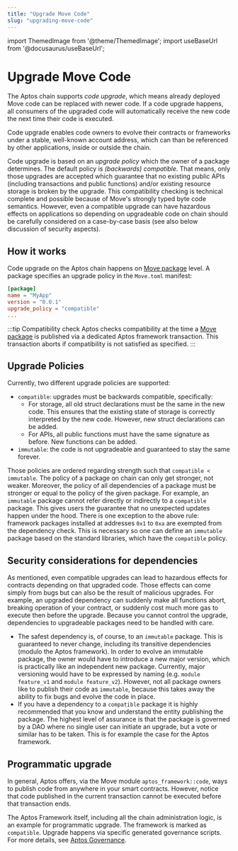 ```yaml
---
title: "Upgrade Move Code"
slug: "upgrading-move-code"
---
```


import ThemedImage from '@theme/ThemedImage';
import useBaseUrl from '@docusaurus/useBaseUrl';

# Upgrade Move Code

The Aptos chain supports _code upgrade_, which means already deployed Move
code can be replaced with newer code. If a code upgrade happens, all 
consumers of the upgraded code will automatically receive the new code the
next time their code is executed. 

Code upgrade enables code owners to evolve their contracts or frameworks under
a stable, well-known account address, which can than be referenced by other
applications, inside or outside the chain.

Code upgrade is based on an _upgrade policy_ which the owner of a package
determines. The default policy is _(backwards) compatible_. That means, only
those upgrades are accepted which guarantee that no existing public APIs 
(including transactions and public functions) 
and/or existing resource storage is broken by the upgrade. This compatibility
checking is technical complete and possible because of Move's strongly typed 
byte code semantics. However, even a compatible upgrade can have 
hazardous effects on applications so depending on upgradeable code on chain 
should be carefully considered on a case-by-case basis (see also below
discussion of security aspects).

## How it works

Code upgrade on the Aptos chain happens on [Move package](https://move-language.github.io/move/packages.html) 
level. A package specifies an upgrade policy in the `Move.toml`
manifest:

```toml
[package]
name = "MyApp"
version = "0.0.1"
upgrade_policy = "compatible"
...
```
:::tip Compatibility check
Aptos checks compatibility at the time a [Move package](https://move-language.github.io/move/packages.html) is published via a dedicated Aptos framework transaction. This transaction aborts if compatibility is not satisfied as specified.
:::

## Upgrade Policies

Currently, two different upgrade policies are supported:

- `compatible`: upgrades must be backwards compatible, specifically:
  - For storage, all old struct declarations must be the same in
    the new code. This ensures that the existing state of storage is 
    correctly interpreted by the new code. However, new struct declarations 
    can be added.
  - For APIs, all public functions must have the same signature as 
    before. New functions can be added.
- `immutable`: the code is not upgradeable and guaranteed to stay the same 
  forever.

Those policies are ordered regarding strength such that `compatible < immutable`.
The policy of a package on chain can only get stronger, not weaker. Moreover,
the policy of all dependencies of a package must be stronger or equal to
the policy of the given package. For example, an `immutable` package
cannot refer directly or indirectly to a `compatible` package. This gives
users the guarantee that no unexpected updates happen
under the hood. There is one exception to the above rule: framework packages
installed at addresses `0x1` to `0xa` are exempted from the dependency check.
This is necessary so one can define an `immutable` package based on the standard
libraries, which have the `compatible` policy.

## Security considerations for dependencies

As mentioned, even compatible upgrades can lead to hazardous effects for
contracts depending on that upgraded code. Those effects can come simply
from bugs but can also be the result of malicious upgrades. For example, an
upgraded dependency can suddenly make all functions
abort, breaking operation of your contract, or suddenly cost much more
gas to execute then before the upgrade. Because you cannot control
the upgrade, dependencies to upgradeable packages need to be handled with
care.

- The safest dependency is, of course, to an `immutable` package. This is 
  guaranteed to never change, including its transitive dependencies (modulo 
  the Aptos framework). In order to evolve an immutable package, the owner 
  would have to introduce a new major version, which is practically like an 
  independent new package. Currently, major versioning would have to be 
  expressed by naming (e.g. `module feature_v1` and `module feature_v2`).
  However, not all package owners like to publish their code
  as `immutable`, because this takes away the ability to fix bugs and evolve 
  the code in place.
- If you have a dependency to a `compatible` package it is highly 
  recommended that you know and understand the entity publishing the package. 
  The highest level of assurance is that the package is governed by a DAO where 
  no single user can initiate an upgrade, but a vote or similar has 
  to be taken. This is for example the case for the Aptos framework.
   
## Programmatic upgrade

In general, Aptos offers, via the Move module `aptos_framework::code`, 
ways to publish code from anywhere in your smart contracts. However,
notice that code published in the current transaction cannot be executed 
before that transaction ends.

The Aptos Framework itself, including all the chain administration logic, is
an example for programmatic upgrade. The framework is marked as `compatible`.
Upgrade happens via specific generated governance scripts. For more details,
see [Aptos Governance](/concepts/governance.md).

